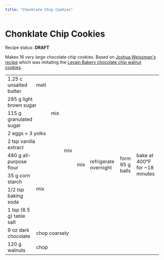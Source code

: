 ```yaml
---
title: "Chonklate Chip Cookies"
---
```


# Chonklate Chip Cookies

<aside class=important>

Recipe status: **DRAFT**

</aside>

Makes 16 *very large* chocolate chip cookies. Based on [Joshua Weissman's
recipe] which was imitating the [Levain Bakery chocolate chip walnut cookies].

[Joshua Weissman's recipe]: https://www.youtube.com/watch?v=NYH1Z7TUSEI
[Levain Bakery chocolate chip walnut cookies]: https://www.youtube.com/watch?v=61Zba8jh5Wg

<table>
  <tr style="text-align: left;">
    <td>1.25 c unsalted butter</td>
    <td>melt</td>
    <td rowspan=5>mix</td>
    <td rowspan=9>mix</td>
    <td rowspan=11>mix</td>
    <td rowspan=11>refrigerate overnight</td>
    <td rowspan=11>form 95 g balls</td>
    <td rowspan=11>bake at 400°F for ~18 minutes</td>
  </tr>
  <tr>
    <td colspan=2>285 g light brown sugar</td>
  </tr>
  <tr>
    <td colspan=2>115 g granulated sugar</td>
  </tr>
  <tr>
    <td colspan=2>2 eggs + 3 yolks</td>
  </tr>
  <tr>
    <td colspan=2>2 tsp vanilla extract</td>
  </tr>
  <tr>
    <td>480 g all-purpose flour</td>
    <td colspan=2 rowspan=4>mix</td>
  </tr>
  <tr>
    <td>35 g corn starch</td>
  </tr>
  <tr>
    <td>1/2 tsp baking soda</td>
  </tr>
  <tr>
    <td>1 tsp (6.5 g) table salt</td>
  </tr>
  <tr>
    <td>9 oz dark chocolate</td>
    <td colspan=3>chop coarsely</td>
  </tr>
  <tr>
    <td>120 g walnuts</td>
    <td colspan=3>chop</td>
  </tr>
</table>

